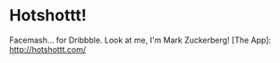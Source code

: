 # Hotshottt!
Facemash... for Dribbble. Look at me, I'm Mark Zuckerberg!
[The App]: http://hotshottt.com/
